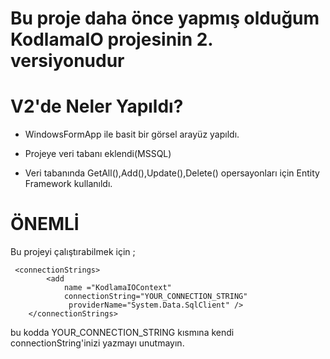 # Bu proje daha önce yapmış olduğum KodlamaIO projesinin 2. versiyonudur

#

# V2'de Neler Yapıldı?
+ WindowsFormApp ile basit bir görsel arayüz yapıldı.

+ Projeye veri tabanı eklendi(MSSQL)

+ Veri tabanında GetAll(),Add(),Update(),Delete() opersayonları için Entity Framework kullanıldı.
#

# ÖNEMLİ
Bu projeyi çalıştırabilmek için ;
```
 <connectionStrings>
		<add
			name ="KodlamaIOContext"
			connectionString="YOUR_CONNECTION_STRING"
			 providerName="System.Data.SqlClient" />
	</connectionStrings>
```
bu kodda YOUR_CONNECTION_STRING kısmına kendi connectionString'inizi yazmayı unutmayın.
#
